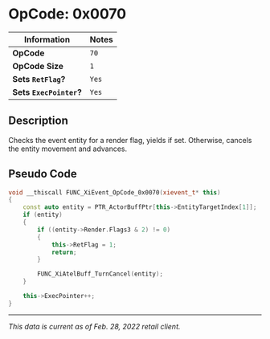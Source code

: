 # OpCode: 0x0070

| Information               | Notes |
|---                        |---    |
| **OpCode**                | `70`  |
| **OpCode Size**           | `1`   |
| **Sets `RetFlag`?**       | `Yes` |
| **Sets `ExecPointer`?**   | `Yes` |

## Description

Checks the event entity for a render flag, yields if set. Otherwise, cancels the entity movement and advances.

## Pseudo Code

```cpp
void __thiscall FUNC_XiEvent_OpCode_0x0070(xievent_t* this)
{
    const auto entity = PTR_ActorBuffPtr[this->EntityTargetIndex[1]];
    if (entity)
    {
        if ((entity->Render.Flags3 & 2) != 0)
        {
            this->RetFlag = 1;
            return;
        }

        FUNC_XiAtelBuff_TurnCancel(entity);
    }

    this->ExecPointer++;
}
```

---

_This data is current as of Feb. 28, 2022 retail client._